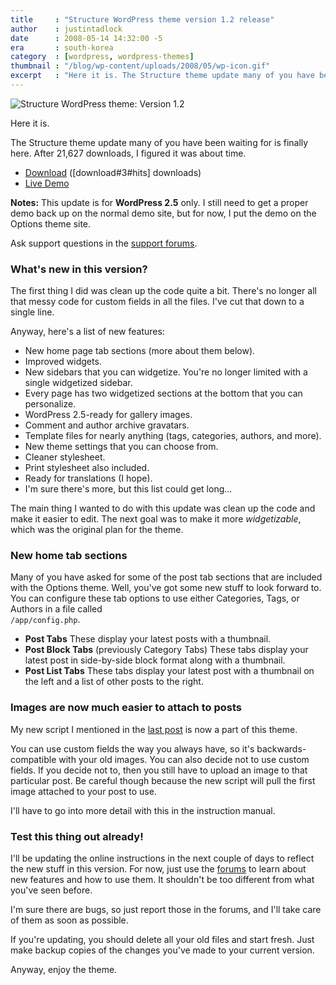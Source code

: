 ```yaml
---
title     : "Structure WordPress theme version 1.2 release"
author    : justintadlock
date      : 2008-05-14 14:32:00 -5
era       : south-korea
category  : [wordpress, wordpress-themes]
thumbnail : "/blog/wp-content/uploads/2008/05/wp-icon.gif"
excerpt   : "Here it is. The Structure theme update many of you have been waiting for is finally here.  After 21,627 downloads, I figured it was about time."
---
```


<img src="http://justintadlock.com/blog/wp-content/uploads/2008/05/structure-update1.jpg" title="Structure WordPress theme: Version 1.2" alt="Structure WordPress theme: Version 1.2" class="center" />

Here it is.

The Structure theme update many of you have been waiting for is finally here.  After 21,627 downloads, I figured it was about time.

<ul>
<li><a href="http://justintadlock.com/downloads/structure.zip" title="Download Version 1.2 of the Structure WordPress theme">Download</a> ([download#3#hits] downloads)</li>
<li><a href="http://justintadlock.com/options/index.php?wptheme=Structure" title="View the live demo of the Structure WordPress theme">Live Demo</a></li>
</ul>

<strong>Notes:</strong> This update is for <strong> WordPress 2.5</strong> only.  I still need to get a proper demo back up on the normal demo site, but for now, I put the demo on the Options theme site.

Ask support questions in the <a href="http://justintadlock.com/forums" title="Support forums"> support forums</a>.

<h3>What's new in this version?</h3>

The first thing I did was clean up the code quite a bit.  There's no longer all that messy code for custom fields in all the files.  I've cut that down to a single line.

Anyway, here's a list of new features:

<ul>
<li>New home page tab sections (more about them below).</li>
<li>Improved widgets.</li>
<li>New sidebars that you can widgetize.  You're no longer limited with a single widgetized sidebar.</li>
<li>Every page has two widgetized sections at the bottom that you can personalize.</li>
<li>WordPress 2.5-ready for gallery images.</li>
<li>Comment and author archive gravatars.</li>
<li>Template files for nearly anything (tags, categories, authors, and more).</li>
<li>New theme settings that you can choose from.</li>
<li>Cleaner stylesheet.</li>
<li>Print stylesheet also included.</li>
<li>Ready for translations (I hope).</li>
<li>I'm sure there's more, but this list could get long...</li>
</ul>

The main thing I wanted to do with this update was clean up the code and make it easier to edit.  The next goal was to make it more <em> widgetizable</em>, which was the original plan for the theme.

<h3>New home tab sections</h3>

Many of you have asked for some of the post tab sections that are included with the Options theme.  Well, you've got some new stuff to look forward to.  You can configure these tab options to use either Categories, Tags, or Authors in a file called <code> /app/config.php</code>.

<ul>
<li><strong>Post Tabs</strong>
These display your latest posts with a thumbnail.</li>
<li><strong>Post Block Tabs</strong> (previously Category Tabs)
These tabs display your latest post in side-by-side block format along with a thumbnail.</li>
<li><strong>Post List Tabs</strong>
These tabs display your latest post with a thumbnail on the left and a list of other posts to the right.</li>
</ul>

<h3>Images are now much easier to attach to posts</h3>

My new script I mentioned in the <a href="http://justintadlock.com/archives/2008/05/10/new-wordpress-stuff-to-look-forward-to" title="New WordPress stuff to look forward to"> last post</a> is now a part of this theme.

You can use custom fields the way you always have, so it's backwards-compatible with your old images.  You can also decide not to use custom fields.  If you decide not to, then you still have to upload an image to that particular post.  Be careful though because the new script will pull the first image attached to your post to use.

I'll have to go into more detail with this in the instruction manual.

<h3>Test this thing out already!</h3>

I'll be updating the online instructions in the next couple of days to reflect the new stuff in this version.  For now, just use the <a href="http://justintadlock.com/forums" title="Support forums"> forums</a> to learn about new features and how to use them.  It shouldn't be too different from what you've seen before.

I'm sure there are bugs, so just report those in the forums, and I'll take care of them as soon as possible.

If you're updating, you should delete all your old files and start fresh.  Just make backup copies of the changes you've made to your current version.

Anyway, enjoy the theme.
